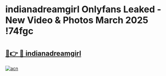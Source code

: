# indianadreamgirl Onlyfans Leaked - New Video & Photos March 2025 !74fgc

# <h2><a href="https://x97xhw.iuczelnia.edu.pl?title=indianadreamgirl&ref=74fgc">🔗👉 🔴 indianadreamgirl</a></h2>

[![acn](https://github.com/user-attachments/assets/0f9c940e-d8b0-45ae-aac7-cd30a18b3e1c)](https://x97xhw.iuczelnia.edu.pl?title=indianadreamgirl&ref=74fgc)

